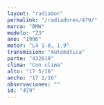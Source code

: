 ```yaml
---
layout: "radiador"
permalink: "/radiadores/479/"
marca: "BMW"
modelo: "Z3"
ano: "1996"
motor: "L4 1.8, 1.9"
transmision: "Automática"
parte: "432610"
clima: "Con clima"
alto: "17 5/16"
ancho: "17 1/16"
observaciones: ""
id: "479"
---
```


